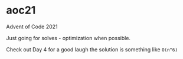 # aoc21

Advent of Code 2021

Just going for solves - optimization when possible.

Check out Day 4 for a good laugh the solution is something like `O(n^6)`
